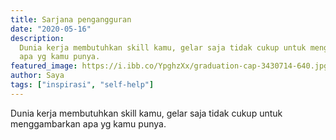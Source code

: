 ```yaml
---
title: Sarjana pengangguran
date: "2020-05-16"
description:
  Dunia kerja membutuhkan skill kamu, gelar saja tidak cukup untuk menggambarkan
  apa yg kamu punya.
featured_image: https://i.ibb.co/YpghzXx/graduation-cap-3430714-640.jpg
author: Saya
tags: ["inspirasi", "self-help"]
---
```


Dunia kerja membutuhkan skill kamu, gelar saja tidak cukup untuk menggambarkan apa yg kamu punya.
